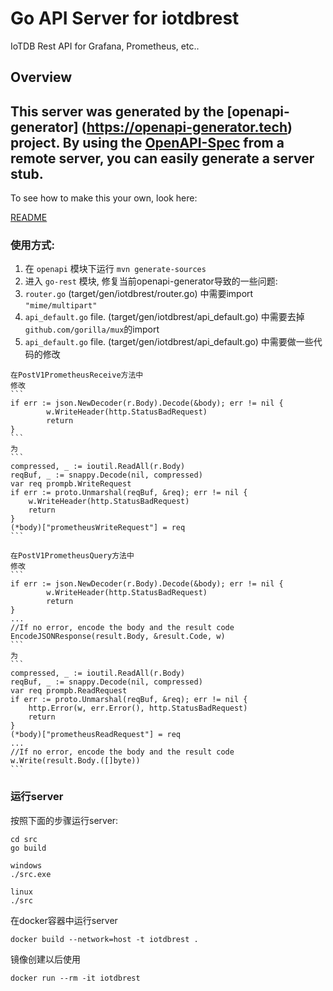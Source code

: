 <!--

    Licensed to the Apache Software Foundation (ASF) under one
    or more contributor license agreements.  See the NOTICE file
    distributed with this work for additional information
    regarding copyright ownership.  The ASF licenses this file
    to you under the Apache License, Version 2.0 (the
    "License"); you may not use this file except in compliance
    with the License.  You may obtain a copy of the License at

        http://www.apache.org/licenses/LICENSE-2.0

    Unless required by applicable law or agreed to in writing,
    software distributed under the License is distributed on an
    "AS IS" BASIS, WITHOUT WARRANTIES OR CONDITIONS OF ANY
    KIND, either express or implied.  See the License for the
    specific language governing permissions and limitations
    under the License.

-->
<!-- generate by openapi and modified manually-->

# Go API Server for iotdbrest

IoTDB Rest API for Grafana, Prometheus, etc..

## Overview
This server was generated by the [openapi-generator]
(https://openapi-generator.tech) project.
By using the [OpenAPI-Spec](https://github.com/OAI/OpenAPI-Specification) from a remote server, you can easily generate a server stub.  
-

To see how to make this your own, look here:

[README](https://openapi-generator.tech)


### 使用方式:

1. 在 `openapi` 模块下运行 `mvn generate-sources` 
2. 进入 `go-rest` 模块, 修复当前openapi-generator导致的一些问题:
  1. `router.go` (target/gen/iotdbrest/router.go) 中需要import `"mime/multipart"` 
  2. `api_default.go` file. (target/gen/iotdbrest/api_default.go) 中需要去掉 `github.com/gorilla/mux`的import
  3. `api_default.go` file. (target/gen/iotdbrest/api_default.go) 中需要做一些代码的修改
    
    在PostV1PrometheusReceive方法中
    修改
    ```
    if err := json.NewDecoder(r.Body).Decode(&body); err != nil {
    		w.WriteHeader(http.StatusBadRequest)
    		return
    }
    ```
    为 
    ```  
    compressed, _ := ioutil.ReadAll(r.Body)
    reqBuf, _ := snappy.Decode(nil, compressed)
    var req prompb.WriteRequest
    if err := proto.Unmarshal(reqBuf, &req); err != nil {
    	w.WriteHeader(http.StatusBadRequest)
    	return
    }
    (*body)["prometheusWriteRequest"] = req
    ```
   
    在PostV1PrometheusQuery方法中
    修改
    ```
    if err := json.NewDecoder(r.Body).Decode(&body); err != nil {
    		w.WriteHeader(http.StatusBadRequest)
    		return
    }
    ...
    //If no error, encode the body and the result code
    EncodeJSONResponse(result.Body, &result.Code, w)
    ```
    为 
    ```  
    compressed, _ := ioutil.ReadAll(r.Body)
    reqBuf, _ := snappy.Decode(nil, compressed)
    var req prompb.ReadRequest
    if err := proto.Unmarshal(reqBuf, &req); err != nil {
        http.Error(w, err.Error(), http.StatusBadRequest)
        return
    }
    (*body)["prometheusReadRequest"] = req
    ...
    //If no error, encode the body and the result code
    w.Write(result.Body.([]byte))
    ```
### 运行server
按照下面的步骤运行server:

```
cd src
go build

windows
./src.exe

linux
./src
```

在docker容器中运行server
```
docker build --network=host -t iotdbrest .
```

镜像创建以后使用
```
docker run --rm -it iotdbrest 
```






